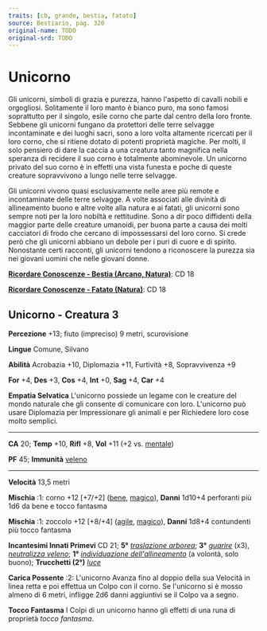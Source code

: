 ```yaml
---
traits: [cb, grande, bestia, fatato]
source: Bestiario, pag. 320
original-name: TODO
original-srd: TODO
---
```


# Unicorno

Gli unicorni, simboli di grazia e purezza, hanno l'aspetto di cavalli nobili e
orgogliosi. Solitamente il loro manto è bianco puro, ma sono famosi soprattutto
per il singolo, esile corno che parte dal centro della loro fronte. Sebbene gli
unicorni fungano da protettori delle terre selvagge incontaminate e dei luoghi
sacri, sono a loro volta altamente ricercati per il loro corno, che si ritiene
dotato di potenti proprietà magiche. Per molti, il solo pensiero di dare la
caccia a una creatura tanto magnifica nella speranza di recidere il suo corno è
totalmente abominevole. Un unicorno privato del suo corno è in effetti una vista
funesta e poche di queste creature sopravvivono a lungo nelle terre selvagge.

Gli unicorni vivono quasi esclusivamente nelle aree più remote e incontaminate
delle terre selvagge. A volte associati alle divinità di allineamento buono e
altre volte alla natura e ai fatati, gli unicorni sono sempre noti per la loro
nobiltà e rettitudine. Sono a dir poco diffidenti della maggior parte delle
creature umanoidi, per buona parte a causa dei molti cacciatori di frodo che
cercano di impossessarsi del loro corno. Si crede però che gli unicorni abbiano
un debole per i puri di cuore e di spirito. Nonostante certi racconti, gli
unicorni tendono a riconoscere la purezza sia nei giovani uomini che nelle
giovani donne.

**[Ricordare Conoscenze - Bestia (Arcano, Natura)](/azioni/ricordare-conoscenze)**:
CD 18

**[Ricordare Conoscenze - Fatato (Natura)](/azioni/ricordare-conoscenze)**: CD
18

## Unicorno - Creatura 3

**Percezione** +13; fiuto (impreciso) 9 metri, scurovisione

**Lingue** Comune, Silvano

**Abilità** Acrobazia +10, Diplomazia +11, Furtività +8, Sopravvivenza +9

**For** +4, **Des** +3, **Cos** +4, **Int** +0, **Sag** +4, **Car** +4

**Empatia Selvatica** L'unicorno possiede un legame con le creature del mondo
naturale che gli consente di comunicare con loro. L'unicorno può usare
Diplomazia per Impressionare gli animali e per Richiedere loro cose molto
semplici.

---

**CA** 20; **Temp** +10, **Rifl** +8, **Vol** +11 (+2 vs.
[mentale](/tratti/mentale))

**PF** 45; **Immunità** [veleno](/tratti/veleno)

---

**Velocità** 13,5 metri

**Mischia** :1: corno +12 \[+7/+2] ([bene](/tratti/bene),
[magico](/tratti/magico)), **Danni** 1d10+4 perforanti più 1d6 da bene e tocco
fantasma

**Mischia** :1: zoccolo +12 \[+8/+4] ([agile](/tratti/agile),
[magico](/tratti/magico)), **Danni** 1d8+4 contundenti più tocco fantasma

**Incantesimi Innati Primevi** CD 21; **5°**
_[traslazione arborea](/incantesimi/traslazione-arborea)_; **3°**
_[guarire](/incantesimi/guarire)_ (x3),
_[neutralizza veleno](/incantesimi/neutralizza-veleno)_; **1°**
_[individuazione dell'allineamento](/incantesimi/individuazione-dellallineamento)_
(a volontà, solo buono); **Trucchetti (2°)** _[luce](/incantesimi/luce)_

**Carica Possente** :2: L'unicorno Avanza fino al doppio della sua Velocità in
linea retta e poi effettua un Colpo con il corno. Se l'unicorno si è mosso
almeno di 6 metri, infligge 2d6 danni aggiuntivi se il Colpo va a segno.

**Tocco Fantasma** I Colpi di un unicorno hanno gli effetti di una runa di
proprietà _tocco fantasma_.
